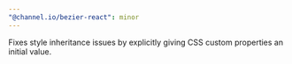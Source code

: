 ```yaml
---
"@channel.io/bezier-react": minor
---
```


Fixes style inheritance issues by explicitly giving CSS custom properties an initial value.
